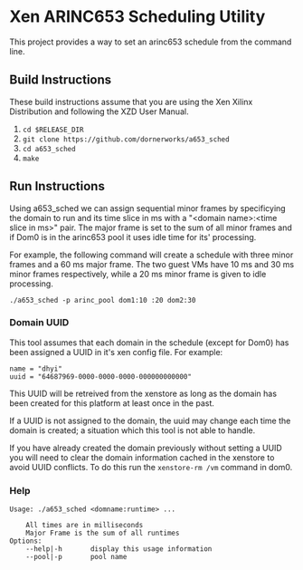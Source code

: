 # Xen ARINC653 Scheduling Utility

This project provides a way to set an arinc653 schedule from the command line.

## Build Instructions

These build instructions assume that you are using the Xen Xilinx Distribution
and following the XZD User Manual.

1.	`cd $RELEASE_DIR`
2.  `git clone https://github.com/dornerworks/a653_sched`
3.  `cd a653_sched`
4.	`make`

## Run Instructions

Using a653\_sched we can assign sequential minor frames by specificying the
domain to run and its time slice in ms with a
"\<domain name\>:\<time slice in ms\>" pair.  The major frame is set to
the sum of all minor frames and if Dom0 is in the arinc653 pool it uses
idle time for its' processing.

For example, the following command will create a schedule with three minor
frames and a 60 ms major frame.  The two guest VMs have 10 ms and 30 ms
minor frames respectively, while a 20 ms minor frame is given to idle
processing.

`./a653_sched -p arinc_pool dom1:10 :20 dom2:30`

### Domain UUID

This tool assumes that each domain in the schedule (except for Dom0) has
been assigned a UUID in it's xen config file.  For example:

```
name = "dhyi"
uuid = "64687969-0000-0000-0000-000000000000"
```

This UUID will be retreived from the xenstore as long as the domain has
been created for this platform at least once in the past.

If a UUID is not assigned to the domain, the uuid may change each time the
domain is created; a situation which this tool is not able to handle.

If you have already created the domain previously without setting a UUID
you will need to clear the domain information cached in the xenstore
to avoid UUID conflicts.  To do this run the `xenstore-rm /vm`
command in dom0.

### Help
```
Usage: ./a653_sched <domname:runtime> ...

	All times are in milliseconds
	Major Frame is the sum of all runtimes
Options:
	--help|-h		display this usage information
	--pool|-p		pool name
```
